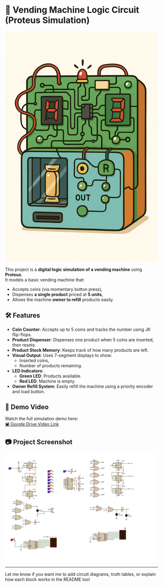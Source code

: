 # 🧃 Vending Machine Logic Circuit (Proteus Simulation)

![Animated Demo](photos/animated.png)

This project is a **digital logic simulation of a vending machine** using **Proteus**.  
It models a basic vending machine that:
- Accepts coins (via momentary button press),
- Dispenses **a single product** priced at **5 units**,
- Allows the machine **owner to refill** products easily.

## 🛠 Features
- **Coin Counter**: Accepts up to 5 coins and tracks the number using JK flip-flops.
- **Product Dispenser**: Dispenses one product when 5 coins are inserted, then resets.
- **Product Stock Memory**: Keeps track of how many products are left.
- **Visual Output**: Uses 7-segment displays to show:
  - Inserted coins,
  - Number of products remaining.
- **LED Indicators**:
  - **Green LED**: Products available.
  - **Red LED**: Machine is empty.
- **Owner Refill System**: Easily refill the machine using a priority encoder and load button.

## 🎥 Demo Video
Watch the full simulation demo here:  
[📽️ Google Drive Video Link](https://drive.google.com/file/d/1nu4CfB5IWETVG8toQIkKah-1oBYVqLq-/view?usp=drive_link)

## 📷 Project Screenshot
![Final Circuit Screenshot](photos/final.png)

---

Let me know if you want me to add circuit diagrams, truth tables, or explain how each block works in the README too!
